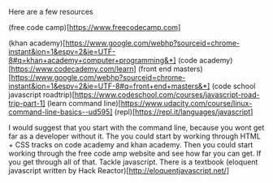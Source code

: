 Here are a few resources


(free code camp)[https://www.freecodecamp.com]

(khan academy)[https://www.google.com/webhp?sourceid=chrome-instant&ion=1&espv=2&ie=UTF-8#q=khan+academy+computer+programming&*]
(code academy)[https://www.codecademy.com/learn]
(front end masters)[https://www.google.com/webhp?sourceid=chrome-instant&ion=1&espv=2&ie=UTF-8#q=front+end+masters&*]
(code school javascript roadtrip)[https://www.codeschool.com/courses/javascript-road-trip-part-1]
(learn command line)[https://www.udacity.com/course/linux-command-line-basics--ud595]
(repl)[https://repl.it/languages/javascript]

I would suggest that you start with the command line, because you wont get far as a developer without it.
The you could start by working through HTML + CSS tracks on code academy and khan academy. Then you could start working through the free code amp
website and see how far you can get. If you get through all of that. Tackle javascript. There is a textbook (eloquent javascript written by Hack Reactor)[http://eloquentjavascript.net/]

